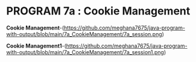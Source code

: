 # PROGRAM 7a : Cookie Management

**Cookie Management**-(https://github.com/meghana7675/java-program-with-output/blob/main/7a_CookieManagement/7a_session.png)

**Cookie Management1**-(https://github.com/meghana7675/java-program-with-output/blob/main/7a_CookieManagement/7a_session1.png)



